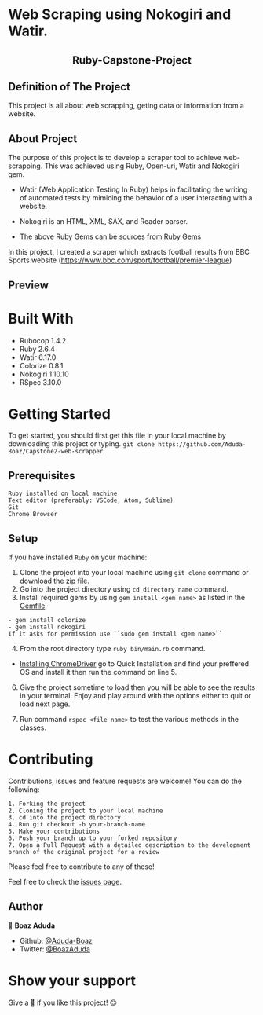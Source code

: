 # Web Scraping using Nokogiri and Watir.

<h2 align="center">Ruby-Capstone-Project</h2>

## Definition of The Project

This project is all about web scrapping, geting data or information from a website.

## About Project

The purpose of this project is to develop a scraper tool to achieve web-scrapping. This was achieved using Ruby, Open-uri, Watir and Nokogiri gem.

- Watir (Web Application Testing In Ruby) helps in facilitating the writing of automated tests by  mimicing the behavior of a user interacting with a website.

- Nokogiri is an HTML, XML, SAX, and Reader parser.

- The above Ruby Gems can be sources from [Ruby Gems](https://rubygems.org/)

In this project, I created a scraper which extracts football results from BBC Sports website (https://www.bbc.com/sport/football/premier-league)

## Preview

# Built With

 - Rubocop 1.4.2
 - Ruby 2.6.4
 - Watir 6.17.0
 - Colorize 0.8.1
 - Nokogiri 1.10.10
 - RSpec 3.10.0

 # Getting Started

To get started, you should first get this file in your local machine by downloading this project or typing.
`
git clone https://github.com/Aduda-Boaz/Capstone2-web-scrapper
`

## Prerequisites

    Ruby installed on local machine
    Text editor (preferably: VSCode, Atom, Sublime)
    Git
    Chrome Browser

## Setup

   If you have installed `Ruby` on your machine:

   1. Clone the project into your local machine using `git clone` command or download the zip file.
   2. Go into the project directory using `cd directory name` command.
   3. Install required gems by using  `gem install <gem name>` as listed in the [Gemfile](https://github.com/IjayAbby/Web-Scraper-Ruby-Capstone-Project/blob/feature_prerequisites/Gemfile).
   
    - gem install colorize
    - gem install nokogiri
    If it asks for permission use ``sudo gem install <gem name>``
   4. From the root directory type `ruby bin/main.rb` command.

   - [Installing ChromeDriver](https://github.com/SeleniumHQ/selenium/wiki/ChromeDriver) go to Quick Installation and find your preffered OS and install it then run the command on line 5.

   6. Give the project sometime to load then you will be able to see the results in your terminal. Enjoy and play around with the options either to quit or load next page.

   7. Run command `rspec <file name>`  to test the various methods in the classes.

# Contributing

Contributions, issues and feature requests are welcome!
You can do the following:

    1. Forking the project
    2. Cloning the project to your local machine
    3. cd into the project directory
    4. Run git checkout -b your-branch-name
    5. Make your contributions
    6. Push your branch up to your forked repository
    7. Open a Pull Request with a detailed description to the development branch of the original project for a review

Please feel free to contribute to any of these!

Feel free to check the [issues page](https://github.com/Aduda-Boaz/Capstone2-web-scrapper/issues).

## Author

👤 **Boaz Aduda**

- Github: [@Aduda-Boaz](https://github.com/Aduda-Boaz)
- Twitter: [@BoazAduda](https://twitter.com/BoazAduda)

# Show your support

Give a :star2: if you like this project! :blush:
